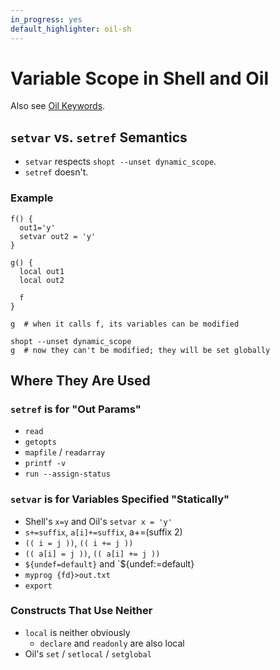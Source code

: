 ```yaml
---
in_progress: yes
default_highlighter: oil-sh
---
```


Variable Scope in Shell and Oil
===============================

Also see [Oil Keywords](oil-keywords.html).

<div id="toc">
</div>

## `setvar` vs. `setref` Semantics

- `setvar` respects `shopt --unset dynamic_scope`.
- `setref` doesn't.

### Example

    f() {
      out1='y'
      setvar out2 = 'y'
    }

    g() {
      local out1
      local out2

      f
    }

    g  # when it calls f, its variables can be modified

    shopt --unset dynamic_scope
    g  # now they can't be modified; they will be set globally


## Where They Are Used

### `setref` is for "Out Params"

- `read`
- `getopts`
- `mapfile` / `readarray`
- `printf -v`
- `run --assign-status`

### `setvar` is for Variables Specified "Statically"

- Shell's `x=y` and Oil's `setvar x = 'y'`
- `s+=suffix`, `a[i]+=suffix`, a+=(suffix 2)
- `(( i = j ))`, `(( i += j ))`
- `(( a[i] = j ))`, `(( a[i] += j ))`
- `${undef=default}` and `${undef:=default}
- `myprog {fd}>out.txt`
- `export`

### Constructs That Use Neither

- `local` is neither obviously
  - `declare` and `readonly` are also local
- Oil's `set` / `setlocal` / `setglobal`
